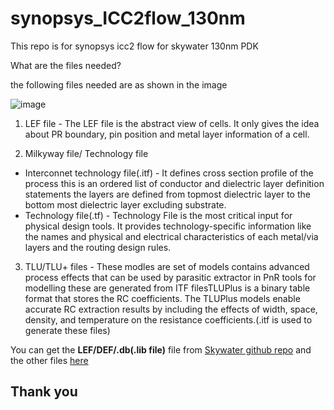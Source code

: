 # synopsys_ICC2flow_130nm
This repo is for synopsys icc2 flow for skywater 130nm PDK

What are the files needed?

the following files needed are as shown in the image 

![image](https://user-images.githubusercontent.com/76478624/213088789-8b139a29-bd20-4c49-82ca-4fc602e5ba2f.png)


1. LEF file - The LEF file is the abstract view of cells. It only gives the idea about PR boundary, pin position and metal layer information of a cell. 

2. Milkyway file/ Technology file 
  - Interconnet technology file(.itf) -  It defines cross section profile of the process this is an ordered list of conductor and dielectric layer definition statements the layers are defined from topmost dielectric layer to the bottom most dielectric layer excluding substrate.  
  - Technology file(.tf) - Technology File is the most critical input for physical design tools. It provides technology-specific information like the names and physical and electrical characteristics of each metal/via layers and the routing design rules.
  
3. TLU/TLU+ files - These modles are set of models contains advanced process effects that can be used by parasitic extractor in PnR tools for modelling these are generated from ITF filesTLUPlus is a binary table format that stores the RC coefficients. The TLUPlus models enable accurate RC extraction results by including the effects of width, space, density, and temperature on the resistance coefficients.(.itf is used to generate these files)


You can get the **LEF/DEF/.db(.lib file)** file from [Skywater github repo](https://github.com/google/skywater-pdk) and the other files [here](https://github.com/bharath19-gs/synopsys_ICC2flow_130nm/tree/main/synopsys_skywater_flow_nominal)
 



## Thank you
